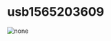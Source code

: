 # usb1565203609

![none](https://c-ssl.duitang.com/uploads/item/201811/29/20181129135228_frdzp.gif)

